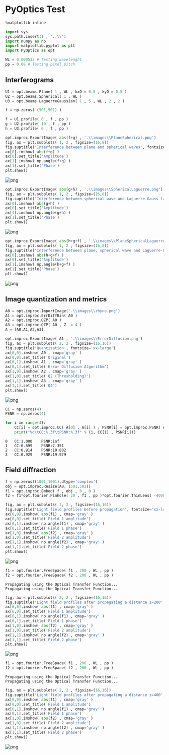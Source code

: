 # PyOptics Test


```python
%matplotlib inline

import sys
sys.path.insert(1 , '..\\')
import numpy as np
import matplotlib.pyplot as plt
import PyOptics as opt

WL = 0.000532 # Testing wavelenght
pp = 0.08 # Testing pixel pitch
```

## Interferograms


```python
U1 = opt.beams.Plane( 1 , WL , kxO = 0.5 , kyO = 0.5 )
U2 = opt.beams.Spherical( 1 , WL )
U3 = opt.beams.LaguerreGaussian( 1 , 5 , WL , 2 , 2 )

f = np.zeros( (501,501) )

f = U1.profile( 0 , f , pp )
g = U2.profile( 10 , f , pp )
h = U3.profile( 0 , f , pp )
```


```python
opt.improc.ExportImage( abs(f+g) , '.\\images\\PlaneSpherical.png')
fig, ax = plt.subplots( 1, 2 , figsize=(16,8))
fig.suptitle('Interference between plane and spherical waves', fontsize='xx-large')
ax[0].imshow( abs(f+g) )
ax[0].set_title('Amplitude')
ax[1].imshow( np.angle(f+g) )
ax[1].set_title('Phase')
plt.show()
```


![png](PyOpticsTest_files/PyOpticsTest_4_0.png)



```python
opt.improc.ExportImage( abs(g+h) , '.\\images\\SphericalLaguerre.png')
fig, ax = plt.subplots( 1, 2 , figsize=(16,8))
fig.suptitle('Interference between spherical wave and Laguerre-Gauss l=2, m=2 beam', fontsize='xx-large')
ax[0].imshow( abs(g+h) )
ax[0].set_title('Amplitude')
ax[1].imshow( np.angle(g+h) )
ax[1].set_title('Phase')
plt.show()
```


![png](PyOpticsTest_files/PyOpticsTest_5_0.png)



```python
opt.improc.ExportImage( abs(h+g+f) , '.\\images\\PlaneSphericalLaguerre.png')
fig, ax = plt.subplots( 1, 2 , figsize=(16,8))
fig.suptitle('Interference between plane, spherical wave and Laguerre-Gauss l=2, m=2 beam', fontsize='xx-large')
ax[0].imshow( abs(h+g+f) )
ax[0].set_title('Amplitude')
ax[1].imshow( np.angle(h+g+f) )
ax[1].set_title('Phase')
plt.show()
```


![png](PyOpticsTest_files/PyOpticsTest_6_0.png)


## Image quantization and metrics


```python
A0 = opt.improc.ImportImage('.\\images\\rhyno.png')
A1 = opt.improc.ErrDiffBin( A0 )
A2 = opt.improc.QZP( A0 )
A3 = opt.improc.QZP( A0 , Z  = 4 )
A = [A0,A1,A2,A3]
```


```python
opt.improc.ExportImage( A1 , '.\\images\\ErrorDiffusion.png')
fig, ax = plt.subplots( 2, 2 , figsize=(16,16))
fig.suptitle('Quantization', fontsize='xx-large')
ax[0,0].imshow( A0 , cmap='gray' )
ax[0,0].set_title('Original')
ax[0,1].imshow( A1 , cmap='gray' )
ax[0,1].set_title('Error Diffusion Algorithm')
ax[1,0].imshow( A2 , cmap='gray' )
ax[1,0].set_title('Q2 (Thresholding)')
ax[1,1].imshow( A3 , cmap='gray' )
ax[1,1].set_title('Q4')
plt.show()
```


![png](PyOpticsTest_files/PyOpticsTest_9_0.png)



```python
CC = np.zeros(4)
PSNR = np.zeros(4)

for i in range(4):
    CC[i] = opt.improc.CC( A[0] , A[i] ) ; PSNR[i] = opt.improc.PSNR( A[0] , A[i] )
    print("%d\tCC:%.3f\tPSNR:%.3f" % (i, CC[i] , PSNR[i]))
```

    0	CC:1.000	PSNR:inf
    1	CC:0.899	PSNR:7.351
    2	CC:0.914	PSNR:10.802
    3	CC:0.929	PSNR:19.979
    

## Field diffraction


```python
f = np.zeros((1001,1001),dtype='complex')
obj = opt.improc.Resize(A0, (501,501))
f1 = opt.improc.Embed( f , obj , 0 , 0 )
f2 = f1*opt.fourier.Pinhole( 20 , f1 , pp )*opt.fourier.ThinLens( -40000 , WL , f1 , pp)
```


```python
fig, ax = plt.subplots( 2, 2 , figsize=(16,16))
fig.suptitle('Light field profiles before propagation', fontsize='xx-large')
ax[0,0].imshow( abs(f1) , cmap='gray' )
ax[0,0].set_title('Field 1 amplitude')
ax[0,1].imshow( np.angle(f1) , cmap='gray' )
ax[0,1].set_title('Field 1 phase')
ax[1,0].imshow( abs(f2) , cmap='gray' )
ax[1,0].set_title('Field 2 amplitude')
ax[1,1].imshow( np.angle(f2) , cmap='gray' )
ax[1,1].set_title('Field 2 phase')
plt.show()
```


![png](PyOpticsTest_files/PyOpticsTest_13_0.png)



```python
f1 = opt.fourier.FreeSpace( f1 , 200 , WL , pp )
f2 = opt.fourier.FreeSpace( f2 , 200 , WL , pp )
```

    Propagating using the Optical Transfer Function...
    Propagating using the Optical Transfer Function...
    


```python
fig, ax = plt.subplots( 2, 2 , figsize=(16,16))
fig.suptitle('Light field profiles after propagating a distance z=200', fontsize='xx-large')
ax[0,0].imshow( abs(f1) , cmap='gray' )
ax[0,0].set_title('Field 1 amplitude')
ax[0,1].imshow( np.angle(f1) , cmap='gray' )
ax[0,1].set_title('Field 1 phase')
ax[1,0].imshow( abs(f2) , cmap='gray' )
ax[1,0].set_title('Field 2 amplitude')
ax[1,1].imshow( np.angle(f2) , cmap='gray' )
ax[1,1].set_title('Field 2 phase')
plt.show()
```


![png](PyOpticsTest_files/PyOpticsTest_15_0.png)



```python
f1 = opt.fourier.FreeSpace( f1 , 200 , WL , pp )
f2 = opt.fourier.FreeSpace( f2 , 200 , WL , pp )
```

    Propagating using the Optical Transfer Function...
    Propagating using the Optical Transfer Function...
    


```python
fig, ax = plt.subplots( 2, 2 , figsize=(16,16))
fig.suptitle('Light field profiles after propagating a distance z=400', fontsize='xx-large')
ax[0,0].imshow( abs(f1) , cmap='gray' )
ax[0,0].set_title('Field 1 amplitude')
ax[0,1].imshow( np.angle(f1) , cmap='gray' )
ax[0,1].set_title('Field 1 phase')
ax[1,0].imshow( abs(f2) , cmap='gray' )
ax[1,0].set_title('Field 2 amplitude')
ax[1,1].imshow( np.angle(f2) , cmap='gray' )
ax[1,1].set_title('Field 2 phase')
plt.show()
```


![png](PyOpticsTest_files/PyOpticsTest_17_0.png)

